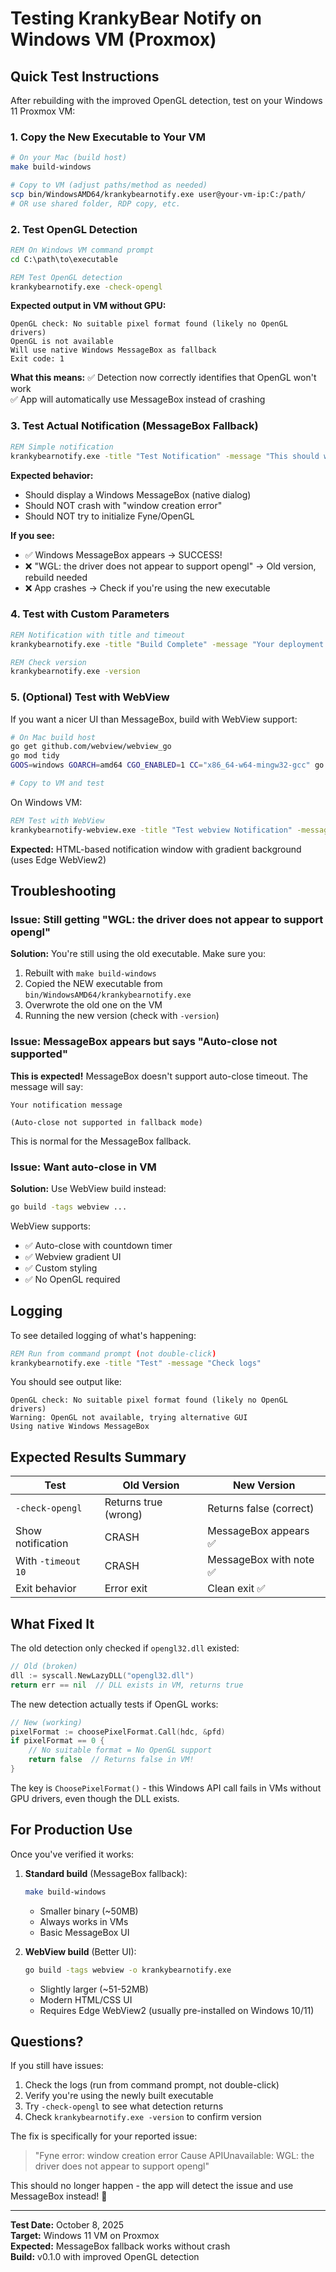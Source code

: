 # Testing KrankyBear Notify on Windows VM (Proxmox)

## Quick Test Instructions

After rebuilding with the improved OpenGL detection, test on your Windows 11 Proxmox VM:

### 1. Copy the New Executable to Your VM

```bash
# On your Mac (build host)
make build-windows

# Copy to VM (adjust paths/method as needed)
scp bin/WindowsAMD64/krankybearnotify.exe user@your-vm-ip:C:/path/
# OR use shared folder, RDP copy, etc.
```

### 2. Test OpenGL Detection

```cmd
REM On Windows VM command prompt
cd C:\path\to\executable

REM Test OpenGL detection
krankybearnotify.exe -check-opengl
```

**Expected output in VM without GPU:**
```
OpenGL check: No suitable pixel format found (likely no OpenGL drivers)
OpenGL is not available
Will use native Windows MessageBox as fallback
Exit code: 1
```

**What this means:**
✅ Detection now correctly identifies that OpenGL won't work  
✅ App will automatically use MessageBox instead of crashing

### 3. Test Actual Notification (MessageBox Fallback)

```cmd
REM Simple notification
krankybearnotify.exe -title "Test Notification" -message "This should work in your VM!"
```

**Expected behavior:**
- Should display a Windows MessageBox (native dialog)
- Should NOT crash with "window creation error"
- Should NOT try to initialize Fyne/OpenGL

**If you see:**
- ✅ Windows MessageBox appears → SUCCESS!
- ❌ "WGL: the driver does not appear to support opengl" → Old version, rebuild needed
- ❌ App crashes → Check if you're using the new executable

### 4. Test with Custom Parameters

```cmd
REM Notification with title and timeout
krankybearnotify.exe -title "Build Complete" -message "Your deployment succeeded!" -timeout 10

REM Check version
krankybearnotify.exe -version
```

### 5. (Optional) Test with WebView

If you want a nicer UI than MessageBox, build with WebView support:

```bash
# On Mac build host
go get github.com/webview/webview_go
go mod tidy
GOOS=windows GOARCH=amd64 CGO_ENABLED=1 CC="x86_64-w64-mingw32-gcc" go build -tags webview -ldflags="-w -s -H windowsgui" -o krankybearnotify-webview.exe

# Copy to VM and test
```

On Windows VM:
```cmd
REM Test with WebView
krankybearnotify-webview.exe -title "Test webview Notification" -message "This uses HTML/CSS/JS!"
```

**Expected:** HTML-based notification window with gradient background (uses Edge WebView2)

## Troubleshooting

### Issue: Still getting "WGL: the driver does not appear to support opengl"

**Solution:** You're still using the old executable. Make sure you:
1. Rebuilt with `make build-windows`
2. Copied the NEW executable from `bin/WindowsAMD64/krankybearnotify.exe`
3. Overwrote the old one on the VM
4. Running the new version (check with `-version`)

### Issue: MessageBox appears but says "Auto-close not supported"

**This is expected!** MessageBox doesn't support auto-close timeout. The message will say:
```
Your notification message

(Auto-close not supported in fallback mode)
```

This is normal for the MessageBox fallback.

### Issue: Want auto-close in VM

**Solution:** Use WebView build instead:
```bash
go build -tags webview ...
```

WebView supports:
- ✅ Auto-close with countdown timer
- ✅ Webview gradient UI
- ✅ Custom styling
- ✅ No OpenGL required

## Logging

To see detailed logging of what's happening:

```cmd
REM Run from command prompt (not double-click)
krankybearnotify.exe -title "Test" -message "Check logs"
```

You should see output like:
```
OpenGL check: No suitable pixel format found (likely no OpenGL drivers)
Warning: OpenGL not available, trying alternative GUI
Using native Windows MessageBox
```

## Expected Results Summary

| Test | Old Version | New Version |
|------|-------------|-------------|
| `-check-opengl` | Returns true (wrong) | Returns false (correct) |
| Show notification | CRASH | MessageBox appears ✅ |
| With `-timeout 10` | CRASH | MessageBox with note ✅ |
| Exit behavior | Error exit | Clean exit ✅ |

## What Fixed It

The old detection only checked if `opengl32.dll` existed:
```go
// Old (broken)
dll := syscall.NewLazyDLL("opengl32.dll")
return err == nil  // DLL exists in VM, returns true
```

The new detection actually tests if OpenGL works:
```go
// New (working)
pixelFormat := choosePixelFormat.Call(hdc, &pfd)
if pixelFormat == 0 {
    // No suitable format = No OpenGL support
    return false  // Returns false in VM!
}
```

The key is `ChoosePixelFormat()` - this Windows API call fails in VMs without GPU drivers, even though the DLL exists.

## For Production Use

Once you've verified it works:

1. **Standard build** (MessageBox fallback):
   ```bash
   make build-windows
   ```
   - Smaller binary (~50MB)
   - Always works in VMs
   - Basic MessageBox UI

2. **WebView build** (Better UI):
   ```bash
   go build -tags webview -o krankybearnotify.exe
   ```
   - Slightly larger (~51-52MB)
   - Modern HTML/CSS UI
   - Requires Edge WebView2 (usually pre-installed on Windows 10/11)

## Questions?

If you still have issues:
1. Check the logs (run from command prompt, not double-click)
2. Verify you're using the newly built executable
3. Try `-check-opengl` to see what detection returns
4. Check `krankybearnotify.exe -version` to confirm version

The fix is specifically for your reported issue:
> "Fyne error: window creation error Cause APIUnavailable: WGL: the driver does not appear to support opengl"

This should no longer happen - the app will detect the issue and use MessageBox instead! 🎉

---

**Test Date:** October 8, 2025  
**Target:** Windows 11 VM on Proxmox  
**Expected:** MessageBox fallback works without crash  
**Build:** v0.1.0 with improved OpenGL detection

